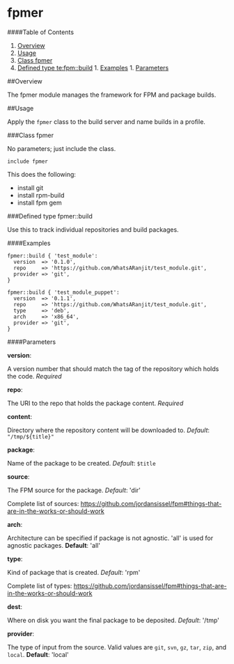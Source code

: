 # fpmer

####Table of Contents

1. [Overview](#overview)
1. [Usage](#usage)
  1. [Class fpmer](#class-fpmer)
  1. [Defined type te:fpm::build](#defined-type-fpmerbuild)
    1. [Examples](#examples)
    1. [Parameters](#parameters)

##Overview

The fpmer module manages the framework for FPM and package builds.

##Usage

Apply the `fpmer` class to the build server and name builds in a profile.

###Class fpmer

No parameters; just include the class.

```
include fpmer
```

This does the following:

* install git
* install rpm-build
* install fpm gem

###Defined type fpmer::build

Use this to track individual repositories and build packages.

####Examples

```
fpmer::build { 'test_module':
  version  => '0.1.0',
  repo     => 'https://github.com/WhatsARanjit/test_module.git',
  provider => 'git',
}

fpmer::build { 'test_module_puppet':
  version  => '0.1.1',
  repo     => 'https://github.com/WhatsARanjit/test_module.git',
  type     => 'deb',
  arch     => 'x86_64',
  provider => 'git',
}
```

####Parameters

__version__:

A version number that should match the tag of the repository which holds the code.  _Required_

__repo__:

The URI to the repo that holds the package content.  _Required_

__content__:

Directory where the repository content will be downloaded to. _Default_: `"/tmp/${title}"`

__package__:

Name of the package to be created. _Default_: `$title`

__source__:

The FPM source for the package. _Default_: 'dir'

Complete list of sources: https://github.com/jordansissel/fpm#things-that-are-in-the-works-or-should-work

__arch__:

Architecture can be specified if package is not agnostic.  'all' is used for agnostic packages. __Default__: 'all'

__type__:

Kind of package that is created.  _Default_: 'rpm'

Complete list of types: https://github.com/jordansissel/fpm#things-that-are-in-the-works-or-should-work

__dest__:

Where on disk you want the final package to be deposited.  _Default_: '/tmp'


__provider__:

The type of input from the source.  Valid values are `git`, `svn`, `gz`, `tar`, `zip`, and `local`.  __Default__: 'local'
